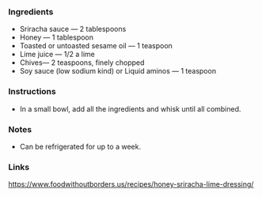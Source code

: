 ### Ingredients

- Sriracha sauce — 2 tablespoons
- Honey — 1 tablespoon
- Toasted or untoasted sesame oil — 1 teaspoon
- Lime juice — 1/2 a lime
- Chives— 2 teaspoons, finely chopped
- Soy sauce (low sodium kind) or Liquid aminos — 1 teaspoon

### Instructions

- In a small bowl, add all the ingredients and whisk until all combined.   

### Notes

 - Can be refrigerated for up to a week.
### Links
https://www.foodwithoutborders.us/recipes/honey-sriracha-lime-dressing/
